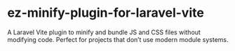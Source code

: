 # ez-minify-plugin-for-laravel-vite
A Laravel Vite plugin to minify and bundle JS and CSS files without modifying code. Perfect for projects that don’t use modern module systems.
